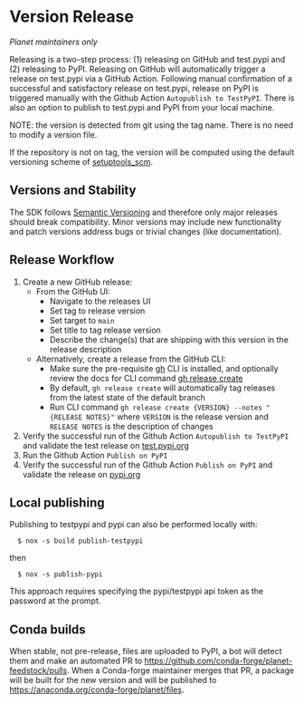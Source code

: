 # Version Release

*Planet maintainers only*

Releasing is a two-step process: (1) releasing on GitHub and test.pypi and (2) releasing to PyPI. Releasing on GitHub will automatically trigger a release on test.pypi via a GitHub Action. Following manual confirmation of a successful and satisfactory release on test.pypi, release on PyPI is triggered manually with the Github Action `Autopublish to TestPyPI`. There is also an option to publish to test.pypi and PyPI from your local machine.

NOTE: the version is detected from git using the tag name. There is no need to modify a version file.

If the repository is not on tag, the version will be computed using the default versioning scheme of [setuptools_scm](https://setuptools-scm.readthedocs.io/en/latest/usage/#default-versioning-scheme).

## Versions and Stability

The SDK follows [Semantic Versioning](https://semver.org/spec/v2.0.0.html) and therefore only major releases should break compatibility. Minor versions may include new functionality and patch versions address bugs or trivial changes (like documentation).

## Release Workflow

1. Create a new GitHub release:
   * From the GitHub UI:
     * Navigate to the releases UI
     * Set tag to release version
     * Set target to `main`
     * Set title to tag release version
     * Describe the change(s) that are shipping with this version in the release description
   * Alternatively, create a release from the GitHub CLI:
     * Make sure the pre-requisite [gh](https://cli.github.com/manual/gh) CLI is installed, and optionally review the docs for CLI command [gh release create](https://cli.github.com/manual/gh_release_create)
     * By default, `gh release create` will automatically tag releases from the latest state of the default branch
     * Run CLI command `gh release create {VERSION} --notes "{RELEASE NOTES}"` where `VERSION` is the release version and `RELEASE NOTES` is the description of changes
2. Verify the successful run of the Github Action `Autopublish to TestPyPI` and validate the test release on [test.pypi.org](https://test.pypi.org/project/planet/)
3. Run the Github Action `Publish on PyPI`
4. Verify the successful run of the Github Action `Publish on PyPI` and validate the release on [pypi.org](https://pypi.org/project/planet/)


## Local publishing

Publishing to testpypi and pypi can also be performed locally with:

```console
  $ nox -s build publish-testpypi
```
then
```console
  $ nox -s publish-pypi
```

This approach requires specifying the pypi/testpypi api token as the password at the prompt.


## Conda builds

When stable, not pre-release, files are uploaded to PyPI, a bot will detect them and make an automated PR to https://github.com/conda-forge/planet-feedstock/pulls. When a Conda-forge maintainer merges that PR, a package will be built for the new version and will be published to https://anaconda.org/conda-forge/planet/files.
